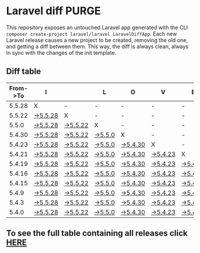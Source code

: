 # Laravel diff PURGE

This repository exposes an untouched Laravel app generated with the CLI
`composer create-project laravel/laravel LaravelDiffApp`. Each new Laravel release causes a new project to be created, removing the old one, and getting a diff between them. This way, the diff is always clean, always in sync with the changes of the init template.

## Diff table

| From->To | I                                                                                                 |                                                                                                   | L                                                                                               | O                                                                                                 | V                                                                                                 | E                                                                                                 |                                                                                                   | D                                                                                                 | I                                                                                                | F                                                                                              | F                                                                                              | S   |
| -------- | ------------------------------------------------------------------------------------------------- | ------------------------------------------------------------------------------------------------- | ----------------------------------------------------------------------------------------------- | ------------------------------------------------------------------------------------------------- | ------------------------------------------------------------------------------------------------- | ------------------------------------------------------------------------------------------------- | ------------------------------------------------------------------------------------------------- | ------------------------------------------------------------------------------------------------- | ------------------------------------------------------------------------------------------------ | ---------------------------------------------------------------------------------------------- | ---------------------------------------------------------------------------------------------- | --- |
| 5.5.28   | X                                                                                                 | -                                                                                                 | -                                                                                               | -                                                                                                 | -                                                                                                 | -                                                                                                 | -                                                                                                 | -                                                                                                 | -                                                                                                | -                                                                                              | -                                                                                              | -   |
| 5.5.22   | [->5.5.28](https://github.com/guhungry/laravel-diff-purge/compare/release/5.5.22..release/5.5.28) | X                                                                                                 | -                                                                                               | -                                                                                                 | -                                                                                                 | -                                                                                                 | -                                                                                                 | -                                                                                                 | -                                                                                                | -                                                                                              | -                                                                                              | -   |
| 5.5.0    | [->5.5.28](https://github.com/guhungry/laravel-diff-purge/compare/release/5.5.0..release/5.5.28)  | [->5.5.22](https://github.com/guhungry/laravel-diff-purge/compare/release/5.5.0..release/5.5.22)  | X                                                                                               | -                                                                                                 | -                                                                                                 | -                                                                                                 | -                                                                                                 | -                                                                                                 | -                                                                                                | -                                                                                              | -                                                                                              | -   |
| 5.4.30   | [->5.5.28](https://github.com/guhungry/laravel-diff-purge/compare/release/5.4.30..release/5.5.28) | [->5.5.22](https://github.com/guhungry/laravel-diff-purge/compare/release/5.4.30..release/5.5.22) | [->5.5.0](https://github.com/guhungry/laravel-diff-purge/compare/release/5.4.30..release/5.5.0) | X                                                                                                 | -                                                                                                 | -                                                                                                 | -                                                                                                 | -                                                                                                 | -                                                                                                | -                                                                                              | -                                                                                              | -   |
| 5.4.23   | [->5.5.28](https://github.com/guhungry/laravel-diff-purge/compare/release/5.4.23..release/5.5.28) | [->5.5.22](https://github.com/guhungry/laravel-diff-purge/compare/release/5.4.23..release/5.5.22) | [->5.5.0](https://github.com/guhungry/laravel-diff-purge/compare/release/5.4.23..release/5.5.0) | [->5.4.30](https://github.com/guhungry/laravel-diff-purge/compare/release/5.4.23..release/5.4.30) | X                                                                                                 | -                                                                                                 | -                                                                                                 | -                                                                                                 | -                                                                                                | -                                                                                              | -                                                                                              | -   |
| 5.4.21   | [->5.5.28](https://github.com/guhungry/laravel-diff-purge/compare/release/5.4.21..release/5.5.28) | [->5.5.22](https://github.com/guhungry/laravel-diff-purge/compare/release/5.4.21..release/5.5.22) | [->5.5.0](https://github.com/guhungry/laravel-diff-purge/compare/release/5.4.21..release/5.5.0) | [->5.4.30](https://github.com/guhungry/laravel-diff-purge/compare/release/5.4.21..release/5.4.30) | [->5.4.23](https://github.com/guhungry/laravel-diff-purge/compare/release/5.4.21..release/5.4.23) | X                                                                                                 | -                                                                                                 | -                                                                                                 | -                                                                                                | -                                                                                              | -                                                                                              | -   |
| 5.4.19   | [->5.5.28](https://github.com/guhungry/laravel-diff-purge/compare/release/5.4.19..release/5.5.28) | [->5.5.22](https://github.com/guhungry/laravel-diff-purge/compare/release/5.4.19..release/5.5.22) | [->5.5.0](https://github.com/guhungry/laravel-diff-purge/compare/release/5.4.19..release/5.5.0) | [->5.4.30](https://github.com/guhungry/laravel-diff-purge/compare/release/5.4.19..release/5.4.30) | [->5.4.23](https://github.com/guhungry/laravel-diff-purge/compare/release/5.4.19..release/5.4.23) | [->5.4.21](https://github.com/guhungry/laravel-diff-purge/compare/release/5.4.19..release/5.4.21) | X                                                                                                 | -                                                                                                 | -                                                                                                | -                                                                                              | -                                                                                              | -   |
| 5.4.16   | [->5.5.28](https://github.com/guhungry/laravel-diff-purge/compare/release/5.4.16..release/5.5.28) | [->5.5.22](https://github.com/guhungry/laravel-diff-purge/compare/release/5.4.16..release/5.5.22) | [->5.5.0](https://github.com/guhungry/laravel-diff-purge/compare/release/5.4.16..release/5.5.0) | [->5.4.30](https://github.com/guhungry/laravel-diff-purge/compare/release/5.4.16..release/5.4.30) | [->5.4.23](https://github.com/guhungry/laravel-diff-purge/compare/release/5.4.16..release/5.4.23) | [->5.4.21](https://github.com/guhungry/laravel-diff-purge/compare/release/5.4.16..release/5.4.21) | [->5.4.19](https://github.com/guhungry/laravel-diff-purge/compare/release/5.4.16..release/5.4.19) | X                                                                                                 | -                                                                                                | -                                                                                              | -                                                                                              | -   |
| 5.4.15   | [->5.5.28](https://github.com/guhungry/laravel-diff-purge/compare/release/5.4.15..release/5.5.28) | [->5.5.22](https://github.com/guhungry/laravel-diff-purge/compare/release/5.4.15..release/5.5.22) | [->5.5.0](https://github.com/guhungry/laravel-diff-purge/compare/release/5.4.15..release/5.5.0) | [->5.4.30](https://github.com/guhungry/laravel-diff-purge/compare/release/5.4.15..release/5.4.30) | [->5.4.23](https://github.com/guhungry/laravel-diff-purge/compare/release/5.4.15..release/5.4.23) | [->5.4.21](https://github.com/guhungry/laravel-diff-purge/compare/release/5.4.15..release/5.4.21) | [->5.4.19](https://github.com/guhungry/laravel-diff-purge/compare/release/5.4.15..release/5.4.19) | [->5.4.16](https://github.com/guhungry/laravel-diff-purge/compare/release/5.4.15..release/5.4.16) | X                                                                                                | -                                                                                              | -                                                                                              | -   |
| 5.4.9    | [->5.5.28](https://github.com/guhungry/laravel-diff-purge/compare/release/5.4.9..release/5.5.28)  | [->5.5.22](https://github.com/guhungry/laravel-diff-purge/compare/release/5.4.9..release/5.5.22)  | [->5.5.0](https://github.com/guhungry/laravel-diff-purge/compare/release/5.4.9..release/5.5.0)  | [->5.4.30](https://github.com/guhungry/laravel-diff-purge/compare/release/5.4.9..release/5.4.30)  | [->5.4.23](https://github.com/guhungry/laravel-diff-purge/compare/release/5.4.9..release/5.4.23)  | [->5.4.21](https://github.com/guhungry/laravel-diff-purge/compare/release/5.4.9..release/5.4.21)  | [->5.4.19](https://github.com/guhungry/laravel-diff-purge/compare/release/5.4.9..release/5.4.19)  | [->5.4.16](https://github.com/guhungry/laravel-diff-purge/compare/release/5.4.9..release/5.4.16)  | [->5.4.15](https://github.com/guhungry/laravel-diff-purge/compare/release/5.4.9..release/5.4.15) | X                                                                                              | -                                                                                              | -   |
| 5.4.3    | [->5.5.28](https://github.com/guhungry/laravel-diff-purge/compare/release/5.4.3..release/5.5.28)  | [->5.5.22](https://github.com/guhungry/laravel-diff-purge/compare/release/5.4.3..release/5.5.22)  | [->5.5.0](https://github.com/guhungry/laravel-diff-purge/compare/release/5.4.3..release/5.5.0)  | [->5.4.30](https://github.com/guhungry/laravel-diff-purge/compare/release/5.4.3..release/5.4.30)  | [->5.4.23](https://github.com/guhungry/laravel-diff-purge/compare/release/5.4.3..release/5.4.23)  | [->5.4.21](https://github.com/guhungry/laravel-diff-purge/compare/release/5.4.3..release/5.4.21)  | [->5.4.19](https://github.com/guhungry/laravel-diff-purge/compare/release/5.4.3..release/5.4.19)  | [->5.4.16](https://github.com/guhungry/laravel-diff-purge/compare/release/5.4.3..release/5.4.16)  | [->5.4.15](https://github.com/guhungry/laravel-diff-purge/compare/release/5.4.3..release/5.4.15) | [->5.4.9](https://github.com/guhungry/laravel-diff-purge/compare/release/5.4.3..release/5.4.9) | X                                                                                              | -   |
| 5.4.0    | [->5.5.28](https://github.com/guhungry/laravel-diff-purge/compare/release/5.4.0..release/5.5.28)  | [->5.5.22](https://github.com/guhungry/laravel-diff-purge/compare/release/5.4.0..release/5.5.22)  | [->5.5.0](https://github.com/guhungry/laravel-diff-purge/compare/release/5.4.0..release/5.5.0)  | [->5.4.30](https://github.com/guhungry/laravel-diff-purge/compare/release/5.4.0..release/5.4.30)  | [->5.4.23](https://github.com/guhungry/laravel-diff-purge/compare/release/5.4.0..release/5.4.23)  | [->5.4.21](https://github.com/guhungry/laravel-diff-purge/compare/release/5.4.0..release/5.4.21)  | [->5.4.19](https://github.com/guhungry/laravel-diff-purge/compare/release/5.4.0..release/5.4.19)  | [->5.4.16](https://github.com/guhungry/laravel-diff-purge/compare/release/5.4.0..release/5.4.16)  | [->5.4.15](https://github.com/guhungry/laravel-diff-purge/compare/release/5.4.0..release/5.4.15) | [->5.4.9](https://github.com/guhungry/laravel-diff-purge/compare/release/5.4.0..release/5.4.9) | [->5.4.3](https://github.com/guhungry/laravel-diff-purge/compare/release/5.4.0..release/5.4.3) | X   |

## To see the full table containing all releases click [HERE](https://github.com/guhungry/laravel-diff-purge/)
